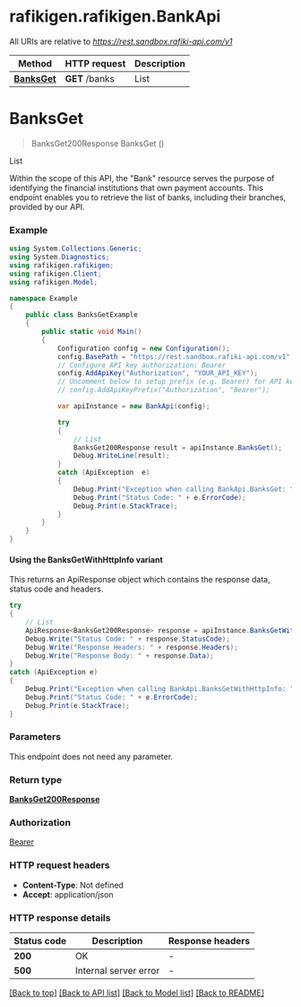 # rafikigen.rafikigen.BankApi

All URIs are relative to *https://rest.sandbox.rafiki-api.com/v1*

| Method | HTTP request | Description |
|--------|--------------|-------------|
| [**BanksGet**](BankApi.md#banksget) | **GET** /banks | List |

<a id="banksget"></a>
# **BanksGet**
> BanksGet200Response BanksGet ()

List

Within the scope of this API, the \"Bank\" resource serves the purpose of identifying the financial institutions that own payment accounts.  This endpoint enables you to retrieve the list of banks, including their branches, provided by our API.

### Example
```csharp
using System.Collections.Generic;
using System.Diagnostics;
using rafikigen.rafikigen;
using rafikigen.Client;
using rafikigen.Model;

namespace Example
{
    public class BanksGetExample
    {
        public static void Main()
        {
            Configuration config = new Configuration();
            config.BasePath = "https://rest.sandbox.rafiki-api.com/v1";
            // Configure API key authorization: Bearer
            config.AddApiKey("Authorization", "YOUR_API_KEY");
            // Uncomment below to setup prefix (e.g. Bearer) for API key, if needed
            // config.AddApiKeyPrefix("Authorization", "Bearer");

            var apiInstance = new BankApi(config);

            try
            {
                // List
                BanksGet200Response result = apiInstance.BanksGet();
                Debug.WriteLine(result);
            }
            catch (ApiException  e)
            {
                Debug.Print("Exception when calling BankApi.BanksGet: " + e.Message);
                Debug.Print("Status Code: " + e.ErrorCode);
                Debug.Print(e.StackTrace);
            }
        }
    }
}
```

#### Using the BanksGetWithHttpInfo variant
This returns an ApiResponse object which contains the response data, status code and headers.

```csharp
try
{
    // List
    ApiResponse<BanksGet200Response> response = apiInstance.BanksGetWithHttpInfo();
    Debug.Write("Status Code: " + response.StatusCode);
    Debug.Write("Response Headers: " + response.Headers);
    Debug.Write("Response Body: " + response.Data);
}
catch (ApiException e)
{
    Debug.Print("Exception when calling BankApi.BanksGetWithHttpInfo: " + e.Message);
    Debug.Print("Status Code: " + e.ErrorCode);
    Debug.Print(e.StackTrace);
}
```

### Parameters
This endpoint does not need any parameter.
### Return type

[**BanksGet200Response**](BanksGet200Response.md)

### Authorization

[Bearer](../README.md#Bearer)

### HTTP request headers

 - **Content-Type**: Not defined
 - **Accept**: application/json


### HTTP response details
| Status code | Description | Response headers |
|-------------|-------------|------------------|
| **200** | OK |  -  |
| **500** | Internal server error |  -  |

[[Back to top]](#) [[Back to API list]](../README.md#documentation-for-api-endpoints) [[Back to Model list]](../README.md#documentation-for-models) [[Back to README]](../README.md)

